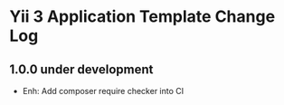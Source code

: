 # Yii 3 Application Template Change Log

## 1.0.0 under development

- Enh: Add composer require checker into CI
